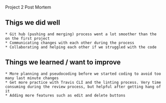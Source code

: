 Project 2 Post Mortem

## Thigs we did well
    * Git hub (pushing and merging) process went a lot smoother than the on the first project
    * Communicating changes with each other during the process
    * Collaborating and helping each other if we struggled with the code

## Things we learned / want to improve
    * More planning and pseudocoding before we started coding to avoid too many last minute changes
    * Get more practice with Travis CLI and the linting process. Very time consuming during the review process, but helpful after getting hang of it
    * Adding more features such as edit and delete buttons